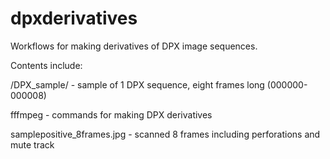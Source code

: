 dpxderivatives
==============
Workflows for making derivatives of DPX image sequences. 

Contents include:

/DPX_sample/ - sample of 1 DPX sequence, eight frames long (000000-000008)

fffmpeg - commands for making DPX derivatives

samplepositive_8frames.jpg - scanned 8 frames including perforations and mute track

